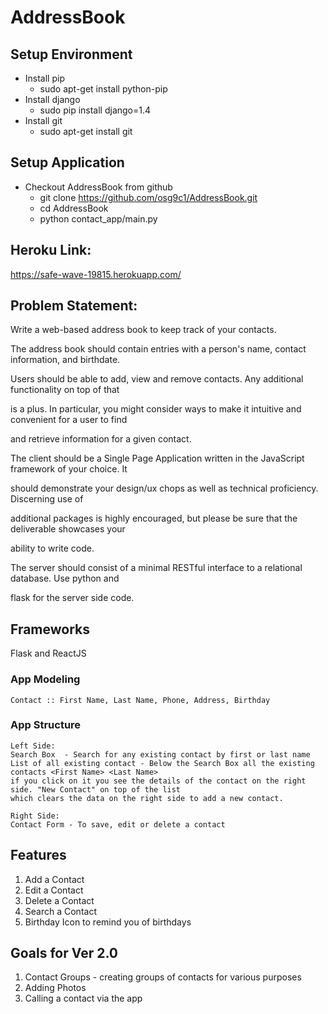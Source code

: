 # AddressBook

## Setup Environment

* Install pip
    * sudo apt-get install python-pip
* Install django 
    * sudo pip install django=1.4
* Install git
    * sudo apt-get install git

## Setup Application

* Checkout AddressBook from github
    * git clone https://github.com/osg9c1/AddressBook.git
    * cd AddressBook
    * python contact_app/main.py

## Heroku Link:
https://safe-wave-19815.herokuapp.com/

## Problem Statement:
Write a web-based address book to keep track of your contacts.

The address book should contain entries with a person's name, contact information, and birthdate.

Users should be able to add, view and remove contacts. Any additional functionality on top of that

is a plus. In particular, you might consider ways to make it intuitive and convenient for a user to find

and retrieve information for a given contact.

The client should be a Single Page Application written in the JavaScript framework of your choice. It

should demonstrate your design/ux chops as well as technical proficiency. Discerning use of

additional packages is highly encouraged, but please be sure that the deliverable showcases your

ability to write code.

The server should consist of a minimal RESTful interface to a relational database. Use python and

flask for the server side code.


## Frameworks
Flask and ReactJS
### App Modeling
    Contact :: First Name, Last Name, Phone, Address, Birthday

### App Structure
    Left Side:
    Search Box  - Search for any existing contact by first or last name
    List of all existing contact - Below the Search Box all the existing contacts <First Name> <Last Name>
    if you click on it you see the details of the contact on the right side. "New Contact" on top of the list
    which clears the data on the right side to add a new contact.
    
    Right Side:
    Contact Form - To save, edit or delete a contact

## Features 
1. Add a Contact
2. Edit a Contact
3. Delete a Contact
4. Search a Contact
4. Birthday Icon to remind you of birthdays

## Goals for Ver 2.0
1. Contact Groups -  creating groups of contacts for various purposes
2. Adding Photos 
3. Calling a contact via the app

